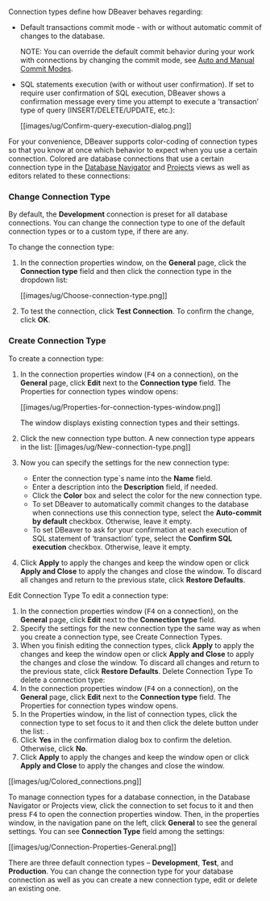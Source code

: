 Connection types define how DBeaver behaves regarding:
* Default transactions commit mode - with or without automatic commit of changes to the database.

  NOTE: You can override the default commit behavior during your work with connections by changing the commit mode, see [Auto and Manual Commit Modes](https://github.com/dbeaver/dbeaver/wiki/Auto-and-Manual-Commit-Modes).  

* SQL statements execution (with or without user confirmation). If set to require user confirmation of SQL execution, DBeaver shows a confirmation message every time you attempt to execute a ‘transaction’ type of query (INSERT/DELETE/UPDATE, etc.):

  [[images/ug/Confirm-query-execution-dialog.png]]

For your convenience, DBeaver supports color-coding of connection types so that you know at once which behavior to expect when you use a certain connection. Colored are database connections that use a certain connection type in the [Database Navigator](https://github.com/dbeaver/dbeaver/wiki/Database-Navigator) and [Projects](https://github.com/dbeaver/dbeaver/wiki/Projects) views as well as editors related to these connections:

### Change Connection Type
By default, the **Development** connection is preset for all database connections. You can change the connection type to one of the default connection types or to a custom type, if there are any.

To change the connection type:
1. In the connection properties window, on the **General** page, click the **Connection type** field and then click the connection type in the dropdown list:

   [[images/ug/Choose-connection-type.png]]  
 
2. To test the connection, click **Test Connection**. To confirm the change, click **OK**.

### Create Connection Type
To create a connection type:
1. In the connection properties window (<kbd>F4</kbd>  on a connection), on the **General** page, click **Edit** next to the **Connection type** field. The Properties for connection types window opens:

   [[images/ug/Properties-for-connection-types-window.png]]  

   The window displays existing connection types and their settings.  
2. Click the new connection type button. A new connection type appears in the list:
   [[images/ug/New-connection-type.png]]  
3. Now you can specify the settings for the new connection type:
   * Enter the connection type`s name into the **Name** field. 
   * Enter a description into the **Description** field, if needed. 
   * Click the **Color** box and select the color for the new connection type.  
   * To set DBeaver to automatically commit changes to the database when connections use this connection type, select the **Auto-commit by default** checkbox. Otherwise, leave it empty. 
   * To set DBeaver to ask for your confirmation at each execution of SQL statement of ‘transaction’ type, select the **Confirm SQL execution** checkbox. Otherwise, leave it empty.  
4. Click **Apply** to apply the changes and keep the window open or click **Apply and Close** to apply the changes and close the window. To discard all changes and return to the previous state, click **Restore Defaults**.

Edit Connection Type
To edit a connection type:
1.	In the connection properties window (<kbd>F4</kbd>  on a connection), on the **General** page, click **Edit** next to the **Connection type** field.
2.	Specify the settings for the new connection type the same way as when you create a connection type, see Create Connection Types.
3.	When you finish editing the connection types, click **Apply** to apply the changes and keep the window open or click **Apply and Close** to apply the changes and close the window. To discard all changes and return to the previous state, click **Restore Defaults**.
Delete Connection Type
To delete a connection type:
1.	In the connection properties window (<kbd>F4</kbd>  on a connection), on the **General** page, click **Edit** next to the **Connection type** field. The Properties for connection types window opens.
2.	In the Properties window, in the list of connection types, click the connection type to set focus to it and then click the delete button under the list:  .
3.	Click **Yes** in the confirmation dialog box to confirm the deletion. Otherwise, click **No**.
4.	Click **Apply** to apply the changes and keep the window open or click **Apply and Close** to apply the changes and close the window.

[[images/ug/Colored_connections.png]]

To manage connection types for a database connection, in the Database Navigator or Projects view, click the connection to set focus to it and then press <kbd>F4</kbd> to open the connection properties window. Then, in the properties window, in the navigation pane on the left, click **General** to see the general settings. You can see **Connection Type** field among the settings:

[[images/ug/Connection-Properties-General.png]]

There are three default connection types – **Development**, **Test**, and **Production**. You can change the connection type for your database connection as well as you can create a new connection type, edit or delete an existing one.